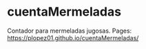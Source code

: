 # cuentaMermeladas
Contador para mermeladas jugosas.
Pages: https://plopez01.github.io/cuentaMermeladas/
